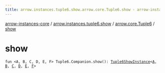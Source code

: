 ```yaml
---
title: arrow.instances.tuple6.show.arrow.core.Tuple6.show - arrow-instances-core
---
```


[arrow-instances-core](../../index.html) / [arrow.instances.tuple6.show](../index.html) / [arrow.core.Tuple6](index.html) / [show](./show.html)

# show

`fun <A, B, C, D, E, F> Tuple6.Companion.show(): `[`Tuple6ShowInstance`](../../arrow.instances/-tuple6-show-instance/index.html)`<`[`A`](show.html#A)`, `[`B`](show.html#B)`, `[`C`](show.html#C)`, `[`D`](show.html#D)`, `[`E`](show.html#E)`, `[`F`](show.html#F)`>`
